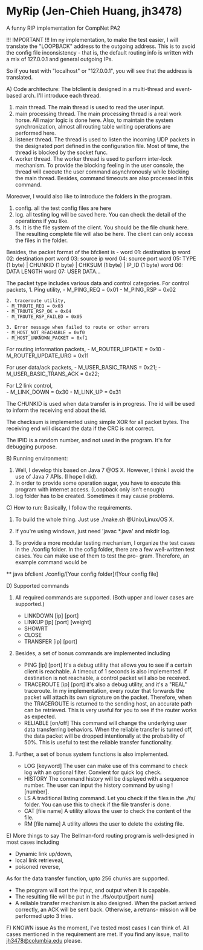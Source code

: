 MyRip (Jen-Chieh Huang, jh3478)
=====
A funny RIP implementation for CompNet PA2

!!! IMPORTANT !!!
Im ny implementation, to make the test easier,
I will translate the "LOOPBACK" address to the outgoing address.
This is to avoid the config file inconsistency - that is, 
the default routing info is written with a mix of 127.0.0.1 and
general outgoing IPs.

So if you test with "localhost" or "127.0.0.1", you will see
that the address is translated.

A) Code architecture:
The bfclient is designed in a multi-thread and event-based arch.
I'll introduce each thread.
1. main thread. The main thread is used to read the user input. 
2. main processing thread. The main processing thread is a real
   work horse. All major logic is done here. Also, to maintain 
   the system synchronization, almost all routing table writing
   operations are performed here. 
3. listener thread. The thread is used to listen the incoming 
   UDP packets in the designated port defined in the configuration
   file. Most of time, the thread is blocked by the socket func.
4. worker thread. The worker thread is used to perform inter-lock
   mechanism. To provide the blocking feeling in the user console,
   the thread will execute the user command asynchronously while
   blocking the main thread. Besides, command timeouts are also
   processed in this command.

Moreover, I would also like to introduce the folders in the program.
1. config. all the test config files are here
2. log. all testing log will be saved here. You can check the detail
   of the operations if you like.
3. fs. It is the file system of the client. You should be the file
   chunk here. The resulting complete file will also be here. The
   client can only access the files in the folder.

Besides, the packet format of the bfclient is -
word 01: destination ip
word 02: destination port
word 03: source ip
word 04: source port
word 05: TYPE (1 byte)   | CHUNKID (1 byte) | 
         CHKSUM (1 byte) | IP_ID (1 byte)
word 06: DATA LENGTH
word 07: USER DATA...

The packet type includes various data and control categories.
For control packets,
    1. Ping utility,
    - M_PING_REQ = 0x01
    - M_PING_RSP = 0x02

    2. traceroute utility,
    - M_TROUTE_REQ = 0x03
    - M_TROUTE_RSP_OK = 0x04
    - M_TROUTE_RSP_FAILED = 0x05   
    
    3. Error message when failed to route or other errors
    - M_HOST_NOT_REACHABLE = 0xf0
    - M_HOST_UNKNOWN_PACKET = 0xf1
                        
For routing information packets,
    - M_ROUTER_UPDATE = 0x10
    - M_ROUTER_UPDATE_URG = 0x11
                                        
For user data/ack packets,
    - M_USER_BASIC_TRANS = 0x21;
    - M_USER_BASIC_TRANS_ACK = 0x22;
                                                            
For L2 link control,                                            
    - M_LINK_DOWN = 0x30
    - M_LINK_UP = 0x31
                                                                            
The CHUNKID is used when data transfer is in progress. The id will be
used to inform the receiving end about the id.

The checksum is implemented using simple XOR for all packet bytes.
The receiving end will discard the data if the CRC is not correct.

The IPID is a random number, and not used in the program. It's for
debugging purpose.

B) Running environment:
1. Well, I develop this based on Java 7 @OS X. However, I think 
   I avoid the use of Java 7 APIs. (I hope I did).
2. In order to provide some operation sugar, you have to execute
   this program with internet access. (Loopback only isn't enough)
3. log folder has to be created. Sometimes it may cause problems.

C) How to run:
Basically, I follow the requirements. 
1. To build the whole thing. Just use ./make.sh @Unix/Linux/OS X.
2. If you're using windows, just need 'javac *.java' and mkdir log.

3. To provide a more modular testing mechanism, I organize the test 
   cases in the ./config folder. In the cofig folder, there are a few
   well-written test cases. You can make use of them to test the pro-
   gram. Therefore, an example command would be

** java bfclient ./config/[Your config folder]/[Your config file]
    
D)  Supported commands
1. All required commands are supported. (Both upper and lower cases
   are supported.)
   - LINKDOWN [ip] [port]
   - LINKUP [ip] [port] [weight]
   - SHOWRT 
   - CLOSE
   - TRANSFER [ip] [port]

2. Besides, a set of bonus commands are implemented including
   - PING [ip] [port] 
     It's a debug utility that allows you to see if a certain client
     is reachable. A timeout of 1 seconds is also implemented. If 
     destination is not reachable, a control packet will also be 
     received.
   - TRACEROUTE [ip] [port]
     it's also a debug utility, and it's a "REAL" traceroute. In my
     implementation, every router that forwards the packet will 
     attach its own signature on the packet. Therefore, when the
     TRACEROUTE is returned to the sending host, an accurate path
     can be retrieved. This is very useful for you to see if the
     router works as expected.
   - RELIABLE [on/off] 
     This command will change the underlying user data transferring
     behaviors. When the reliable transfer is turned off, the data
     packet will be dropped intentionally at the probability of 50%.
     This is useful to test the reliable transfer functionality.

3. Further, a set of bonus system functions is also implemented.
   - LOG [keyword]
     The user can make use of this command to check log with an optional
     filter. Convient for quick log check.
   - HISTORY
     The command history will be displayed with a sequence number.
     The user can input the history command by using ![number].
   - LS
     A traditional listing command. Let you check if the files in the
     ./fs/ folder. You can use this to check if the file transfer 
     is done.
   - CAT [file name]
     A utility allows the user to check the content of the file.
   - RM [file name]
     A utility allows the user to delete the existing file.

E) More things to say
The Bellman-ford routing program is well-designed in most cases including
   - Dynamic link up/down, 
   - local link retrieveal, 
   - poisoned reverse, 

As for the data transfer function, upto 256 chunks are supported.
   - The program will sort the input, and output when it is capable.
   - The resulting file will be put in the ./fs/output[port num]
   - A reliable transfer mechanism is also designed. When the packet
     arrived correctly, an ACK will be sent back. Otherwise, a retrans-
     mission will be performed upto 3 tries.

F) KNOWN issue
As the moment, I've tested most cases I can think of.
All cases mentioned in the requirement are met.
If you find any issue, mail to jh3478@columbia.edu please. 






